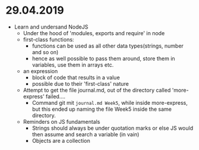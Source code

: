 # 29.04.2019
* Learn and undersand NodeJS
    - Under the hood of 'modules, exports and require' in node
    - first-class functions: 
        - functions can be used as all other data types(strings, number and so on)
        - hence as well possible to pass them around, store them in variables, use them in arrays etc.
    - an expression
        - block of code that results in a value
        - possible due to their 'first-class' nature
    - Attempt to get the file journal.md, out of the directory called 'more-express' failed....
        - Command git mit `journal.md Week5`, while inside more-express, but this ended up naming the file Week5 inside the same directory.
    - Reminders on JS fundamentals
        - Strings should always be under quotation marks or else JS would then assume and search a variable (in vain)
        - Objects are a collection